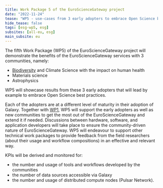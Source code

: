 ```yaml
---
title: Work Package 5 of the EuroScienceGateway project
date: "2022-11-24"
tease: "WP5 - use-cases from 3 early adopters to embrace Open Science best practices"
hide_tease: false
tags: [esg-wp5, esg]
subsites: [all-eu, esg]
main_subsite: eu
---
```


The fifth Work Package (WP5) of the EuroScienceGateway project will demonstrate the benefits of the EuroScienceGateway services with 3 communities, namely:

- [Biodiversity](/news/2022-12-08-esg-wp5-biodiversity/) and Climate Science with the impact on human health
- Materials science
- Astrophysics

WP5 will showcase results from these 3 early adopters that will lead by example to embrace Open Science best practices.

Each of the adopters are at a different level of maturity in their adoption of
Galaxy. Together with [WP1](https://galaxyproject.org/projects/esg/news/?tag=esg-wp1), WP5 will support the early adopters as well as
new communities to get the most out of the EuroScienceGateway and extend it if needed.
Discussions between hardware, software, and application developers will take place to ensure the
community-driven nature of EuroScienceGateway. WP5 will endeavour to support other technical work
packages to provide feedback from the field researchers (about their usage and workflow compositions) in an
effective and relevant way.

KPIs will be derived and monitored for:
- the number and usage of tools and workflows developed by the communities
- the number of data sources accessible via Galaxy
- the number and usage of distributed compute nodes (Pulsar Network).
